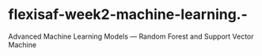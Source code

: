 # flexisaf-week2-machine-learning.-
Advanced Machine Learning Models — Random Forest and Support Vector Machine
